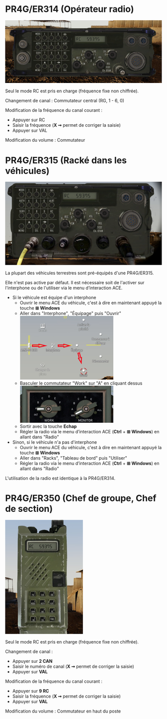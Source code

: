 # PR4G/ER314 (Opérateur radio)

![ER314](er314.png)

Seul le mode RC est pris en charge (fréquence fixe non chiffrée).

Changement de canal : Commutateur central (RG, 1 - 6, 0) 

Modification de la fréquence du canal courant :
  - Appuyer sur RC
  - Saisir la fréquence (**X ➞** permet de corriger la saisie)
  - Appuyer sur VAL

Modification du volume : Commutateur

# PR4G/ER315 (Racké dans les véhicules) 

![ER315](er315.png)

La plupart des véhicules terrestres sont pré-équipés d'une PR4G/ER315.

Elle n'est pas active par défaut. Il est nécessaire soit de l'activer sur l'interphone ou de l'utiliser via le menu d’interaction ACE.
  * Si le véhicule est équipe d'un interphone
    - Ouvrir le menu ACE du véhicule, c'est à dire en maintenant appuyé la touche **⊞ Windows**
    - Aller dans "Interphone", "Équipage" puis "Ouvrir"<br /> ![Menu ACE](intercom_path.png)
    - Basculer le commutateur "Work" sur "A" en cliquant dessus <br/>![Commutateur work](intercom_config.png)
    - Sortir avec la touche **Echap**
    - Régler la radio via le menu d’interaction ACE (**Ctrl** + **⊞ Windows**) en allant dans "Radio" 
  * Sinon, si le véhicule n'a pas d'interphone
    - Ouvrir le menu ACE du véhicule, c'est à dire en maintenant appuyé la touche **⊞ Windows**
    - Aller dans "Racks", "Tableau de bord" puis "Utiliser"
    - Régler la radio via le menu d’interaction ACE (**Ctrl** + **⊞ Windows**) en allant dans "Radio" 

L'utilisation de la radio est identique à la PR4G/ER314.

# PR4G/ER350 (Chef de groupe, Chef de section)

![ER328](er328.png)

Seul le mode RC est pris en charge (fréquence fixe non chiffrée).

Changement de canal : 
  - Appuyer sur **2 CAN**
  - Saisir le numéro de canal (**X ➞** permet de corriger la saisie)
  - Appuyer sur **VAL**

Modification de la fréquence du canal courant :
  - Appuyer sur **9 RC**
  - Saisir la fréquence (**X ➞** permet de corriger la saisie)
  - Appuyer sur **VAL**

Modification du volume : Commutateur en haut du poste